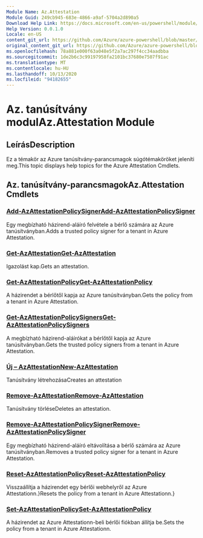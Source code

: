 ```yaml
---
Module Name: Az.Attestation
Module Guid: 249cb945-683e-4866-a9af-5704a2d890a5
Download Help Link: https://docs.microsoft.com/en-us/powershell/module/az.attestation
Help Version: 0.0.1.0
Locale: en-US
content_git_url: https://github.com/Azure/azure-powershell/blob/master/src/Attestation/Attestation/help/Az.Attestation.md
original_content_git_url: https://github.com/Azure/azure-powershell/blob/master/src/Attestation/Attestation/help/Az.Attestation.md
ms.openlocfilehash: 78a881e000f63a048e5f2a7ac297f4cc34aadbba
ms.sourcegitcommit: 1de2b6c3c99197958fa2101bc37680e7507f91ac
ms.translationtype: MT
ms.contentlocale: hu-HU
ms.lasthandoff: 10/13/2020
ms.locfileid: "94182655"
---
```

# <span data-ttu-id="147a5-101">Az. tanúsítvány modul</span><span class="sxs-lookup"><span data-stu-id="147a5-101">Az.Attestation Module</span></span>
## <span data-ttu-id="147a5-102">Leírás</span><span class="sxs-lookup"><span data-stu-id="147a5-102">Description</span></span>
<span data-ttu-id="147a5-103">Ez a témakör az Azure tanúsítvány-parancsmagok súgótémaköröket jeleníti meg.</span><span class="sxs-lookup"><span data-stu-id="147a5-103">This topic displays help topics for the Azure Attestation Cmdlets.</span></span>

## <span data-ttu-id="147a5-104">Az. tanúsítvány-parancsmagok</span><span class="sxs-lookup"><span data-stu-id="147a5-104">Az.Attestation Cmdlets</span></span>
### [<span data-ttu-id="147a5-105">Add-AzAttestationPolicySigner</span><span class="sxs-lookup"><span data-stu-id="147a5-105">Add-AzAttestationPolicySigner</span></span>](Add-AzAttestationPolicySigner.md)
<span data-ttu-id="147a5-106">Egy megbízható házirend-aláíró felvétele a bérlő számára az Azure tanúsítványban.</span><span class="sxs-lookup"><span data-stu-id="147a5-106">Adds a trusted policy signer for a tenant in Azure Attestation.</span></span>

### [<span data-ttu-id="147a5-107">Get-AzAttestation</span><span class="sxs-lookup"><span data-stu-id="147a5-107">Get-AzAttestation</span></span>](Get-AzAttestation.md)
<span data-ttu-id="147a5-108">Igazolást kap.</span><span class="sxs-lookup"><span data-stu-id="147a5-108">Gets an attestation.</span></span>

### [<span data-ttu-id="147a5-109">Get-AzAttestationPolicy</span><span class="sxs-lookup"><span data-stu-id="147a5-109">Get-AzAttestationPolicy</span></span>](Get-AzAttestationPolicy.md)
<span data-ttu-id="147a5-110">A házirendet a bérlőtől kapja az Azure tanúsítványban.</span><span class="sxs-lookup"><span data-stu-id="147a5-110">Gets the policy from a tenant in Azure Attestation.</span></span>

### [<span data-ttu-id="147a5-111">Get-AzAttestationPolicySigners</span><span class="sxs-lookup"><span data-stu-id="147a5-111">Get-AzAttestationPolicySigners</span></span>](Get-AzAttestationPolicySigners.md)
<span data-ttu-id="147a5-112">A megbízható házirend-aláírókat a bérlőtől kapja az Azure tanúsítványban.</span><span class="sxs-lookup"><span data-stu-id="147a5-112">Gets the trusted policy signers from a tenant in Azure Attestation.</span></span>

### [<span data-ttu-id="147a5-113">Új – AzAttestation</span><span class="sxs-lookup"><span data-stu-id="147a5-113">New-AzAttestation</span></span>](New-AzAttestation.md)
<span data-ttu-id="147a5-114">Tanúsítvány létrehozása</span><span class="sxs-lookup"><span data-stu-id="147a5-114">Creates an attestation</span></span>

### [<span data-ttu-id="147a5-115">Remove-AzAttestation</span><span class="sxs-lookup"><span data-stu-id="147a5-115">Remove-AzAttestation</span></span>](Remove-AzAttestation.md)
<span data-ttu-id="147a5-116">Tanúsítvány törlése</span><span class="sxs-lookup"><span data-stu-id="147a5-116">Deletes an attestation.</span></span>

### [<span data-ttu-id="147a5-117">Remove-AzAttestationPolicySigner</span><span class="sxs-lookup"><span data-stu-id="147a5-117">Remove-AzAttestationPolicySigner</span></span>](Remove-AzAttestationPolicySigner.md)
<span data-ttu-id="147a5-118">Egy megbízható házirend-aláíró eltávolítása a bérlő számára az Azure tanúsítványban.</span><span class="sxs-lookup"><span data-stu-id="147a5-118">Removes a trusted policy signer for a tenant in Azure Attestation.</span></span>

### [<span data-ttu-id="147a5-119">Reset-AzAttestationPolicy</span><span class="sxs-lookup"><span data-stu-id="147a5-119">Reset-AzAttestationPolicy</span></span>](Reset-AzAttestationPolicy.md)
<span data-ttu-id="147a5-120">Visszaállítja a házirendet egy bérlői webhelyről az Azure Attestationn.}</span><span class="sxs-lookup"><span data-stu-id="147a5-120">Resets the policy from a tenant in Azure Attestationn.}</span></span>

### [<span data-ttu-id="147a5-121">Set-AzAttestationPolicy</span><span class="sxs-lookup"><span data-stu-id="147a5-121">Set-AzAttestationPolicy</span></span>](Set-AzAttestationPolicy.md)
<span data-ttu-id="147a5-122">A házirendet az Azure Attestationn-beli bérlői fiókban állítja be.</span><span class="sxs-lookup"><span data-stu-id="147a5-122">Sets the policy from a tenant in Azure Attestationn.</span></span>

